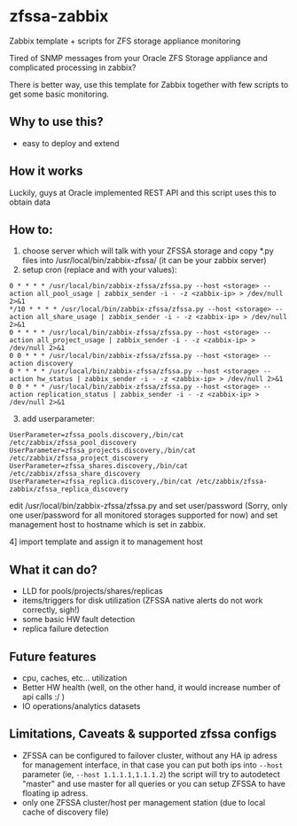# zfssa-zabbix
Zabbix template + scripts for ZFS storage appliance monitoring

Tired of SNMP messages from your Oracle ZFS Storage appliance and complicated processing in zabbix?

There is better way, use this template for Zabbix together with few scripts to get some basic monitoring.

## Why to use this?
- easy to deploy and extend

## How it works

Luckily, guys at Oracle implemented REST API and this script uses this to obtain data

## How to:

1. choose server which will talk with your ZFSSA storage and copy *.py files into /usr/local/bin/zabbix-zfssa/ (it can be your zabbix server)
2. setup cron  (replace <storage> and <zabbix-ip> with your values):
```
0 * * * * /usr/local/bin/zabbix-zfssa/zfssa.py --host <storage> --action all_pool_usage | zabbix_sender -i - -z <zabbix-ip> > /dev/null 2>&1
*/10 * * * * /usr/local/bin/zabbix-zfssa/zfssa.py --host <storage> --action all_share_usage | zabbix_sender -i - -z <zabbix-ip> > /dev/null 2>&1
0 * * * * /usr/local/bin/zabbix-zfssa/zfssa.py --host <storage> --action all_project_usage | zabbix_sender -i - -z <zabbix-ip> > /dev/null 2>&1
0 0 * * * /usr/local/bin/zabbix-zfssa/zfssa.py --host <storage> --action discovery
0 * * * * /usr/local/bin/zabbix-zfssa/zfssa.py --host <storage> --action hw_status | zabbix_sender -i - -z <zabbix-ip> > /dev/null 2>&1
0 0 * * * /usr/local/bin/zabbix-zfssa/zfssa.py --host <storage> --action replication_status | zabbix_sender -i - -z <zabbix-ip> > /dev/null 2>&1
```
3. add userparameter:
```
UserParameter=zfssa_pools.discovery,/bin/cat /etc/zabbix/zfssa_pool_discovery
UserParameter=zfssa_projects.discovery,/bin/cat /etc/zabbix/zfssa_project_discovery
UserParameter=zfssa_shares.discovery,/bin/cat /etc/zabbix/zfssa_share_discovery
UserParameter=zfssa_replica.discovery,/bin/cat /etc/zabbix/zfssa-zabbix/zfssa_replica_discovery
```
edit /usr/local/bin/zabbix-zfssa/zfssa.py and set user/password (Sorry, only one user/password for all monitored storages supported for now) and set management host to hostname which is set in zabbix.

4] import template and assign it to management host

## What it can do?

- LLD for pools/projects/shares/replicas
- items/triggers for disk utilization (ZFSSA native alerts do not work correctly, sigh!)
- some basic HW fault detection
- replica failure detection

## Future features

- cpu, caches, etc... utilization
- Better HW health (well, on the other hand, it would increase number of api calls :/ )
- IO operations/analytics datasets

## Limitations, Caveats & supported zfssa configs

- ZFSSA can be configured to failover cluster, without any HA ip adress for management interface, in that case you can put both ips into `--host` parameter (ie, `--host 1.1.1.1,1.1.1.2`) the script will try to autodetect "master" and use master for all queries or you can setup ZFSSA to have floating ip adress.
- only one ZFSSA cluster/host per management station (due to local cache of discovery file)
